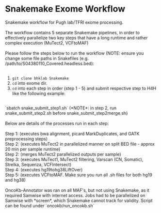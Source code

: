 # Snakemake Exome Workflow

Snakemake workflow for Pugh lab/TFRI exome processing.
<br>
<br> 
The workflow contains 5 separate Snakemake pipelines,
in order to effectively parallelize two key steps that have a long runtime and rather complex execution (MuTect2, VCFtoMAF)
<br>
<br> 
Please follow the steps below to run the workflow (NOTE: ensure you change some file paths in Snakefiles (e.g. /path/to/S04380110_Covered.headless.bed):
<br>
<br> 
1. `git clone bhklab Snakemake`
2. `cd` into exome dir.
3.  `cd` into each step in order (step 1 - 5) and submit respective step to H4H like the following example:
<br> 
`sbatch snake_submit_step1.sh` (*NOTE*: in step 2, run snake_submit_step2.sh before snake_submit_step2merge.sh)
<br>
<br> 
Below are details of the processes run in each step:
<br>
<br>
Step 1: (executes bwa alignment, picard MarkDuplicates, and GATK preprocessing steps)
<br>
Step 2: (executes MuTect2 in parallelized manner on split BED file - approx 20 min per sample runtime)
<br>
Step 2: (merges MuTect2 parallelized outputs per sample)
<br>
Step 3: (executes MuTect1, MuTect2 filtering, Varscan (CN, Somatic), Strelka, Sequenza, VCFIntersect)
<br>
Step 4: (executes hg19tohg38LiftOver)
<br>
Step 5: (executes VCFtoMAF. Make sure you run all .sh files for both hg19 and hg38)
<br>
<br>
OncoKb-Annotator was ran on all MAF's, but not using Snakemake, as it required Samwise with internet access. Jobs
had to be parallelized on Samwise with *screen*, which Snakemake cannot track for validity. Script can be found under
`oncokb/run_oncokb.sh`
